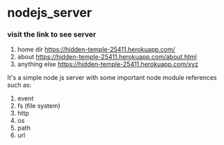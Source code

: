 # nodejs_server

### visit the link to see server

1. home dir
https://hidden-temple-25411.herokuapp.com/
1. about
https://hidden-temple-25411.herokuapp.com/about.html
1. anything else
https://hidden-temple-25411.herokuapp.com/xyz

It's a simple node js server with some important node module references such as:
1. event
1. fs (file system)
1. http 
1. os
1. path
1. url
